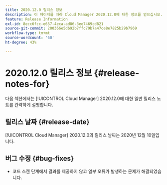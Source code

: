 ```yaml
---
title: 2020.12.0 릴리스 정보
description: 이 페이지를 따라 Cloud Manager 2020.12.0에 대한 정보를 얻으십시오.
feature: Release Information
exl-id: 8ecc6fcc-e657-4eca-ad86-3ee7469cd821
source-git-commit: 200366e5db92b7ffc79b7a47ce8e7825b29b7969
workflow-type: tm+mt
source-wordcount: '60'
ht-degree: 43%

---
```


# 2020.12.0 릴리스 정보 {#release-notes-for}

다음 섹션에서는 [!UICONTROL Cloud Manager] 2020.12.0에 대한 일반 릴리스 노트를 간략하게 설명합니다.

## 릴리스 날짜 {#release-date}

[!UICONTROL Cloud Manager] 2020.12.0의 릴리스 날짜는 2020년 12월 10일입니다.

## 버그 수정 {#bug-fixes}

* 코드 스캔 단계에서 결과를 제공하지 않고 일부 오류가 발생하는 문제가 해결되었습니다.
